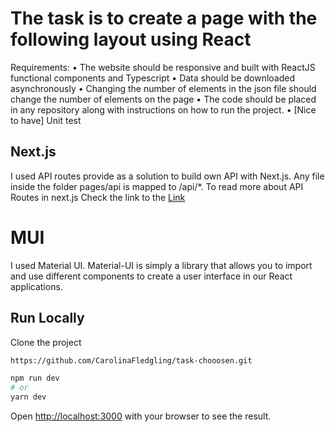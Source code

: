 # The task is to create a page with the following layout using React 



Requirements:
• The website should be responsive and built with ReactJS functional 
components and Typescript
• Data should be downloaded asynchronously 
• Changing the number of elements in the json file should change the 
number of elements on the page
• The code should be placed in any repository along with instructions 
on how to run the project.
• [Nice to have] Unit test



## Next.js 

I used API routes provide as a solution to build own API with Next.js.
Any file inside the folder pages/api is mapped to /api/\*.
To read more about API Routes in next.js
Check the link to the [Link ](https://nextjs.org/docs/api-routes/introduction)


# MUI

I used Material UI.
Material-UI is simply a library that allows you to import and use different components to create a user interface in our React applications.

## Run Locally

Clone the project

```bash
https://github.com/CarolinaFledgling/task-chooosen.git
```

```bash
npm run dev
# or
yarn dev

```

Open [http://localhost:3000](http://localhost:3000) with your browser to see the result.

